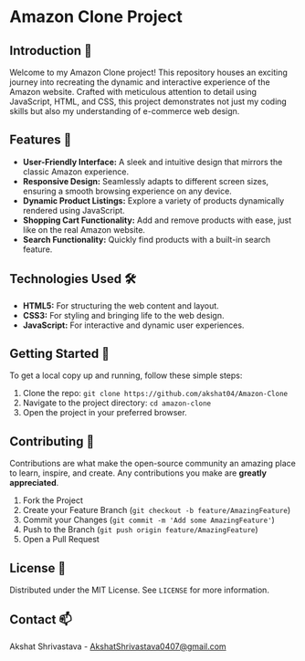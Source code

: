   <h1>Amazon Clone Project</h1>

  <section>
        <h2>Introduction 🚀</h2>
        <p>Welcome to my Amazon Clone project! This repository houses an exciting journey into recreating the dynamic and interactive experience of the Amazon website. Crafted with meticulous attention to detail using JavaScript, HTML, and CSS, this project demonstrates not just my coding skills but also my understanding of e-commerce web design.</p>
    </section>

  <section>
        <h2>Features 🌟</h2>
        <ul>
            <li><strong>User-Friendly Interface:</strong> A sleek and intuitive design that mirrors the classic Amazon experience.</li>
            <li><strong>Responsive Design:</strong> Seamlessly adapts to different screen sizes, ensuring a smooth browsing experience on any device.</li>
            <li><strong>Dynamic Product Listings:</strong> Explore a variety of products dynamically rendered using JavaScript.</li>
            <li><strong>Shopping Cart Functionality:</strong> Add and remove products with ease, just like on the real Amazon website.</li>
            <li><strong>Search Functionality:</strong> Quickly find products with a built-in search feature.</li>
        </ul>
    </section>

  <section>
        <h2>Technologies Used 🛠️</h2>
        <ul>
            <li><strong>HTML5:</strong> For structuring the web content and layout.</li>
            <li><strong>CSS3:</strong> For styling and bringing life to the web design.</li>
            <li><strong>JavaScript:</strong> For interactive and dynamic user experiences.</li>
        </ul>
    </section>



  <section>
        <h2>Getting Started 🚀</h2>
        <p>To get a local copy up and running, follow these simple steps:</p>
        <ol>
            <li>Clone the repo: <code>git clone https://github.com/akshat04/Amazon-Clone</code></li>
            <li>Navigate to the project directory: <code>cd amazon-clone</code></li>
            <li>Open the project in your preferred browser.</li>
        </ol>
    </section>

  <section>
        <h2>Contributing 🤝</h2>
        <p>Contributions are what make the open-source community an amazing place to learn, inspire, and create. Any contributions you make are <strong>greatly appreciated</strong>.</p>
        <ol>
            <li>Fork the Project</li>
            <li>Create your Feature Branch (<code>git checkout -b feature/AmazingFeature</code>)</li>
            <li>Commit your Changes (<code>git commit -m 'Add some AmazingFeature'</code>)</li>
            <li>Push to the Branch (<code>git push origin feature/AmazingFeature</code>)</li>
            <li>Open a Pull Request</li>
        </ol>
  </section>

  <section>
        <h2>License 📜</h2>
        <p>Distributed under the MIT License. See <code>LICENSE</code> for more information.</p>
    </section>

  <section>
        <h2>Contact 📫</h2>
        <p>Akshat Shrivastava - <a href="mailto:AkshatShrivastava0407@gmail.com">AkshatShrivastava0407@gmail.com</a></p>
    </section>

